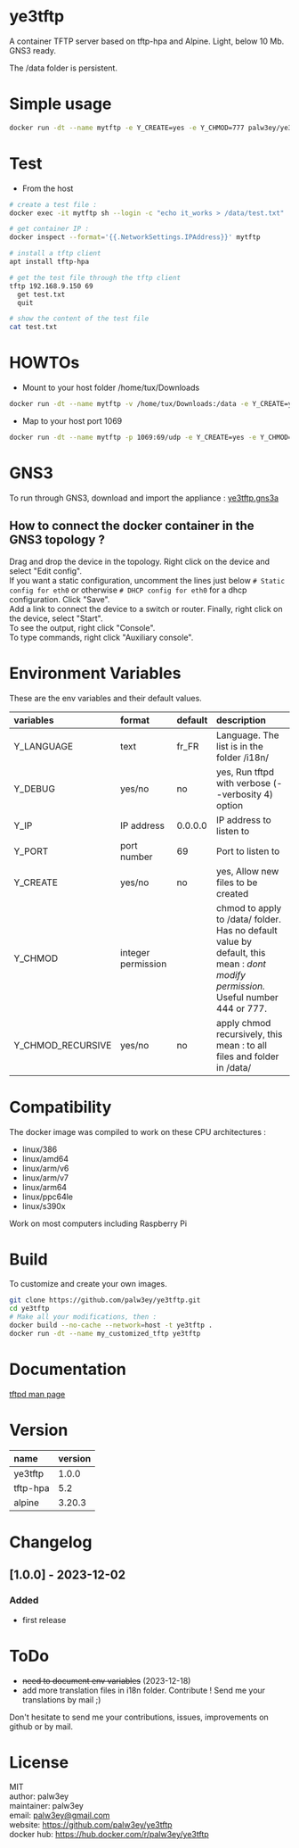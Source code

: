# ye3tftp

A container TFTP server based on tftp-hpa and Alpine. Light, below 10 Mb. GNS3 ready.

The /data folder is persistent.

# Simple usage

```bash
docker run -dt --name mytftp -e Y_CREATE=yes -e Y_CHMOD=777 palw3ey/ye3tftp
```

# Test

-   From the host

```bash
# create a test file :
docker exec -it mytftp sh --login -c "echo it_works > /data/test.txt"

# get container IP :
docker inspect --format='{{.NetworkSettings.IPAddress}}' mytftp

# install a tftp client
apt install tftp-hpa

# get the test file through the tftp client
tftp 192.168.9.150 69
  get test.txt
  quit

# show the content of the test file
cat test.txt
```

# HOWTOs

- Mount to your host folder /home/tux/Downloads
```bash
docker run -dt --name mytftp -v /home/tux/Downloads:/data -e Y_CREATE=yes -e Y_CHMOD=777 palw3ey/ye3tftp
```

- Map to your host port 1069
```bash
docker run -dt --name mytftp -p 1069:69/udp -e Y_CREATE=yes -e Y_CHMOD=777 palw3ey/ye3tftp
```

# GNS3

To run through GNS3, download and import the appliance : [ye3tftp.gns3a](https://raw.githubusercontent.com/palw3ey/ye3tftp/master/ye3tftp.gns3a)

## How to connect the docker container in the GNS3 topology ?
Drag and drop the device in the topology. Right click on the device and select "Edit config".  
If you want a static configuration, uncomment the lines just below `# Static config for eth0` or otherwise `# DHCP config for eth0` for a dhcp configuration. Click "Save".  
Add a link to connect the device to a switch or router. Finally, right click on the device, select "Start".  
To see the output, right click "Console".  
To type commands, right click "Auxiliary console".  

# Environment Variables

These are the env variables and their default values.

| variables | format | default | description |
| :- |:- |:- |:- |
|Y_LANGUAGE | text | fr_FR | Language. The list is in the folder /i18n/ |
|Y_DEBUG | yes/no | no | yes, Run tftpd with verbose (--verbosity 4) option |
|Y_IP | IP address | 0.0.0.0 | IP address to listen to |
|Y_PORT | port number | 69 | Port to listen to |
|Y_CREATE | yes/no | no | yes, Allow new files to be created |
|Y_CHMOD | integer permission | | chmod to apply to /data/ folder. Has no default value by default, this mean : *dont modify permission.* Useful number 444 or 777. |
|Y_CHMOD_RECURSIVE | yes/no | no | apply chmod recursively, this mean : to all files and folder in /data/ |

# Compatibility

The docker image was compiled to work on these CPU architectures :

- linux/386
- linux/amd64
- linux/arm/v6
- linux/arm/v7
- linux/arm64
- linux/ppc64le
- linux/s390x

Work on most computers including Raspberry Pi

# Build

To customize and create your own images.

```bash
git clone https://github.com/palw3ey/ye3tftp.git
cd ye3tftp
# Make all your modifications, then :
docker build --no-cache --network=host -t ye3tftp .
docker run -dt --name my_customized_tftp ye3tftp
```
# Documentation

[tftpd man page](https://linux.die.net/man/8/tftpd)

# Version

| name | version |
| :- |:- |
|ye3tftp | 1.0.0 |
|tftp-hpa | 5.2 |
|alpine | 3.20.3 |


# Changelog
## [1.0.0] - 2023-12-02
### Added
- first release

# ToDo

- ~~need to document env variables~~ (2023-12-18)
- add more translation files in i18n folder. Contribute ! Send me your translations by mail ;)

Don't hesitate to send me your contributions, issues, improvements on github or by mail.

# License

MIT  
author: palw3ey  
maintainer: palw3ey  
email: palw3ey@gmail.com  
website: https://github.com/palw3ey/ye3tftp  
docker hub: https://hub.docker.com/r/palw3ey/ye3tftp
